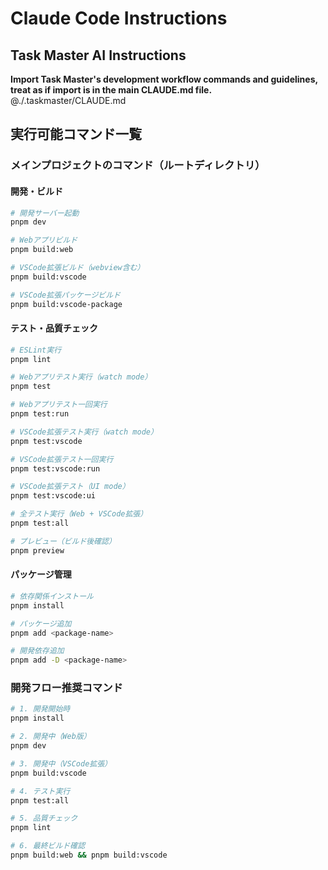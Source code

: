 # Claude Code Instructions

## Task Master AI Instructions
**Import Task Master's development workflow commands and guidelines, treat as if import is in the main CLAUDE.md file.**
@./.taskmaster/CLAUDE.md

## 実行可能コマンド一覧

### メインプロジェクトのコマンド（ルートディレクトリ）

#### 開発・ビルド
```bash
# 開発サーバー起動
pnpm dev

# Webアプリビルド
pnpm build:web

# VSCode拡張ビルド（webview含む）
pnpm build:vscode

# VSCode拡張パッケージビルド
pnpm build:vscode-package
```

#### テスト・品質チェック
```bash
# ESLint実行
pnpm lint

# Webアプリテスト実行（watch mode）
pnpm test

# Webアプリテスト一回実行
pnpm test:run

# VSCode拡張テスト実行（watch mode）
pnpm test:vscode

# VSCode拡張テスト一回実行
pnpm test:vscode:run

# VSCode拡張テスト（UI mode）
pnpm test:vscode:ui

# 全テスト実行（Web + VSCode拡張）
pnpm test:all

# プレビュー（ビルド後確認）
pnpm preview
```

#### パッケージ管理
```bash
# 依存関係インストール
pnpm install

# パッケージ追加
pnpm add <package-name>

# 開発依存追加
pnpm add -D <package-name>
```

### 開発フロー推奨コマンド
```bash
# 1. 開発開始時
pnpm install

# 2. 開発中（Web版）
pnpm dev

# 3. 開発中（VSCode拡張）
pnpm build:vscode

# 4. テスト実行
pnpm test:all

# 5. 品質チェック
pnpm lint

# 6. 最終ビルド確認
pnpm build:web && pnpm build:vscode
```
